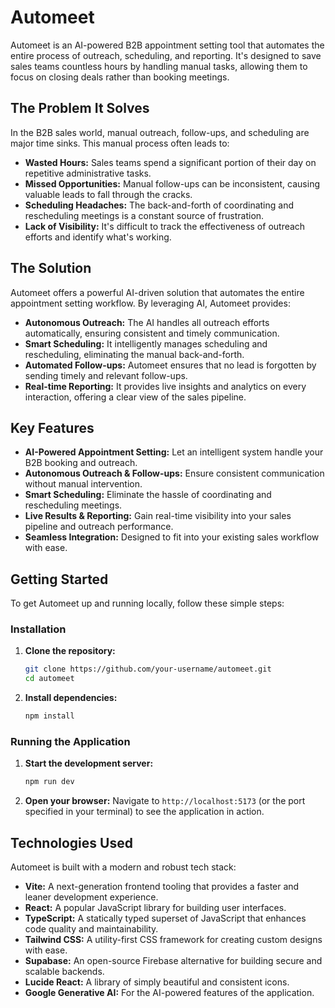 # Automeet

Automeet is an AI-powered B2B appointment setting tool that automates the entire process of outreach, scheduling, and reporting. It's designed to save sales teams countless hours by handling manual tasks, allowing them to focus on closing deals rather than booking meetings.

## The Problem It Solves

In the B2B sales world, manual outreach, follow-ups, and scheduling are major time sinks. This manual process often leads to:

-   **Wasted Hours:** Sales teams spend a significant portion of their day on repetitive administrative tasks.
-   **Missed Opportunities:** Manual follow-ups can be inconsistent, causing valuable leads to fall through the cracks.
-   **Scheduling Headaches:** The back-and-forth of coordinating and rescheduling meetings is a constant source of frustration.
-   **Lack of Visibility:** It's difficult to track the effectiveness of outreach efforts and identify what's working.

## The Solution

Automeet offers a powerful AI-driven solution that automates the entire appointment setting workflow. By leveraging AI, Automeet provides:

-   **Autonomous Outreach:** The AI handles all outreach efforts automatically, ensuring consistent and timely communication.
-   **Smart Scheduling:** It intelligently manages scheduling and rescheduling, eliminating the manual back-and-forth.
-   **Automated Follow-ups:** Automeet ensures that no lead is forgotten by sending timely and relevant follow-ups.
-   **Real-time Reporting:** It provides live insights and analytics on every interaction, offering a clear view of the sales pipeline.

## Key Features

-   **AI-Powered Appointment Setting:** Let an intelligent system handle your B2B booking and outreach.
-   **Autonomous Outreach & Follow-ups:** Ensure consistent communication without manual intervention.
-   **Smart Scheduling:** Eliminate the hassle of coordinating and rescheduling meetings.
-   **Live Results & Reporting:** Gain real-time visibility into your sales pipeline and outreach performance.
-   **Seamless Integration:** Designed to fit into your existing sales workflow with ease.

## Getting Started

To get Automeet up and running locally, follow these simple steps:

### Installation

1.  **Clone the repository:**
    ```bash
    git clone https://github.com/your-username/automeet.git
    cd automeet
    ```
2.  **Install dependencies:**
    ```bash
    npm install
    ```

### Running the Application

1.  **Start the development server:**
    ```bash
    npm run dev
    ```
2.  **Open your browser:**
    Navigate to `http://localhost:5173` (or the port specified in your terminal) to see the application in action.

## Technologies Used

Automeet is built with a modern and robust tech stack:

-   **Vite:** A next-generation frontend tooling that provides a faster and leaner development experience.
-   **React:** A popular JavaScript library for building user interfaces.
-   **TypeScript:** A statically typed superset of JavaScript that enhances code quality and maintainability.
-   **Tailwind CSS:** A utility-first CSS framework for creating custom designs with ease.
-   **Supabase:** An open-source Firebase alternative for building secure and scalable backends.
-   **Lucide React:** A library of simply beautiful and consistent icons.
-   **Google Generative AI:** For the AI-powered features of the application.
